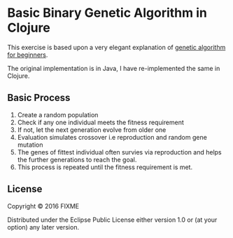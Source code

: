 # Basic Binary Genetic Algorithm in Clojure

This exercise is based upon a very elegant explanation of [genetic algorithm for beginners](http://www.theprojectspot.com/tutorial-post/creating-a-genetic-algorithm-for-beginners/3).

The original implementation is in Java, I have re-implemented the same in Clojure.

## Basic Process

1. Create a random population
2. Check if any one individual meets the fitness requirement
3. If not, let the next generation evolve from older one
4. Evaluation simulates crossover i.e reproduction and random gene mutation
5. The genes of fittest individual often survies via reproduction and helps the further generations to reach the goal.
6. This process is repeated until the fitness requirement is met.

## License

Copyright © 2016 FIXME

Distributed under the Eclipse Public License either version 1.0 or (at
your option) any later version.
